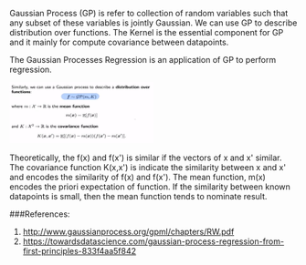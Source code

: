 Gaussian Process (GP) is refer to collection of random variables such that any subset of these variables is jointly Gaussian. We can use GP to describe distribution over functions. The Kernel is the essential component for GP and it mainly for compute covariance between datapoints. 


The Gaussian Processes Regression is an application of GP to perform regression. 

<img alt="note about GP" width="50%" src="img/note1.JPG">

Theoretically, the f(x) and f(x') is similar if the vectors of x and x' similar. The covariance function K(x,x') is indicate the similarity between x and x' and encodes the similarity of f(x) and f(x'). The mean function, m(x) encodes the priori expectation of function. If the similarity between known datapoints is small, then the mean function tends to nominate result.


###References:
1. http://www.gaussianprocess.org/gpml/chapters/RW.pdf
2. https://towardsdatascience.com/gaussian-process-regression-from-first-principles-833f4aa5f842


